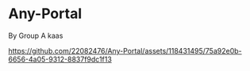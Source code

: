 # Any-Portal

By Group A kaas

https://github.com/22082476/Any-Portal/assets/118431495/75a92e0b-6656-4a05-9312-8837f9dc1f13
